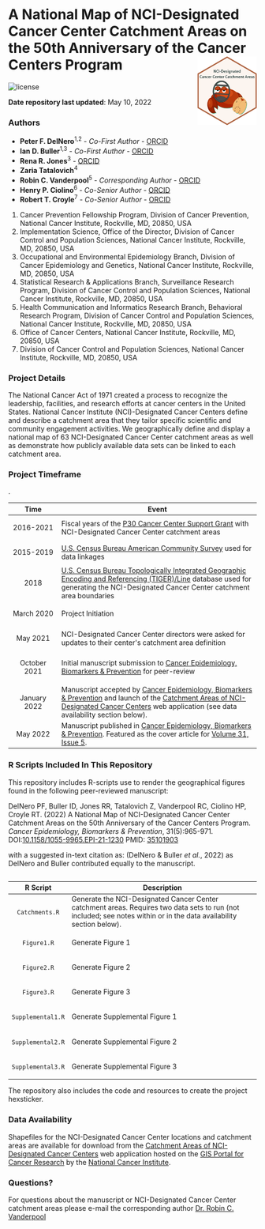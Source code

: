 A National Map of NCI-Designated Cancer Center Catchment Areas on the 50th Anniversary of the Cancer Centers Program <img src="hex/hex.png" width="120" align="right" />
===================================================

![license](https://img.shields.io/badge/license-apache-yellow)

**Date repository last updated**: May 10, 2022

### Authors

* **Peter F. DelNero**<sup>1,2</sup> - *Co-First Author* - [ORCID](https://orcid.org/0000-0002-8149-9004)
* **Ian D. Buller**<sup>1,3</sup> - *Co-First Author* - [ORCID](https://orcid.org/0000-0001-9477-8582)
* **Rena R. Jones**<sup>3</sup> - [ORCID](https://orcid.org/0000-0003-1294-1679)
* **Zaria Tatalovich**<sup>4</sup>
* **Robin C. Vanderpool**<sup>5</sup> - *Corresponding Author* - [ORCID](https://orcid.org/0000-0001-9995-4485)
* **Henry P. Ciolino**<sup>6</sup> - *Co-Senior Author* - [ORCID](https://orcid.org/0000-0002-1173-8372)
* **Robert T. Croyle**<sup>7</sup> - *Co-Senior Author* - [ORCID](https://orcid.org/0000-0002-8657-9441)

1.	Cancer Prevention Fellowship Program, Division of Cancer Prevention, National Cancer Institute, Rockville, MD, 20850, USA
2.	Implementation Science, Office of the Director, Division of Cancer Control and Population Sciences, National Cancer Institute, Rockville, MD, 20850, USA
3.	Occupational and Environmental Epidemiology Branch, Division of Cancer Epidemiology and Genetics, National Cancer Institute, Rockville, MD, 20850, USA
4.	Statistical Research & Applications Branch, Surveillance Research Program, Division of Cancer Control and Population Sciences, National Cancer Institute, Rockville, MD, 20850, USA
5.	Health Communication and Informatics Research Branch, Behavioral Research Program, Division of Cancer Control and Population Sciences, National Cancer Institute, Rockville, MD, 20850, USA
6.	Office of Cancer Centers, National Cancer Institute, Rockville, MD, 20850, USA
7.	Division of Cancer Control and Population Sciences, National Cancer Institute, Rockville, MD, 20850, USA

### Project Details
The National Cancer Act of 1971 created a process to recognize the leadership, facilities, and research efforts at cancer centers in the United States. National Cancer Institute (NCI)-Designated Cancer Centers define and describe a catchment area that they tailor specific scientific and community engagement activities. We geographically define and display a national map of 63 NCI-Designated Cancer Center catchment areas as well as demonstrate how publicly available data sets can be linked to each catchment area. 

### Project Timeframe

<table>
<colgroup>
<col width="20%" />
<col width="80%" />
</colgroup>
<thead>
<tr class="header">
<th>Time</th>
<th>Event</th>
</tr>
</thead>
<tbody>
<td><p align="center">2016-2021</p></td>
<td>Fiscal years of the <a href="https://www.cancer.gov/research/infrastructure/cancer-centers/">P30 Cancer Center Support Grant</a> with NCI-Designated Cancer Center catchment areas</td>
</tr>
<td><p align="center">2015-2019</p></td>
<td><a href="https://www.census.gov/newsroom/press-kits/2020/acs-5-year.html/">U.S. Census Bureau American Community Survey</a> used for data linkages</td>
</tr>
<td><p align="center">2018</p></td>
<td><a href="https://www.census.gov/geographies/mapping-files/time-series/geo/tiger-line-file.2018.html/">U.S. Census Bureau Topologically Integrated Geographic Encoding and Referencing (TIGER)/Line</a> database used for generating the NCI-Designated Cancer Center catchment area boundaries</td>
</tr>
<td><p align="center">March 2020</p></td>
<td>Project Initiation</td>
</tr>
<td><p align="center">May 2021</p></td>
<td>NCI-Designated Cancer Center directors were asked for updates to their center's catchment area definition</td>
</tr>
<td><p align="center">October 2021</p></td>
<td>Initial manuscript submission to <a href="https://cebp.aacrjournals.org/">Cancer Epidemiology, Biomarkers & Prevention</a> for peer-review</td>
</tr>
<td><p align="center">January 2022</p></td>
<td>Manuscript accepted by <a href="https://cebp.aacrjournals.org/">Cancer Epidemiology, Biomarkers & Prevention</a> and launch of the <a href="https://gis.cancer.gov/ncicatchment/">Catchment Areas of NCI-Designated Cancer Centers</a> web application (see data availability section below).</td>
</tr>
</tr>
<td><p align="center">May 2022</p></td>
<td>Manuscript published in <a href="https://doi.org/10.1158/1055-9965.EPI-21-1230">Cancer Epidemiology, Biomarkers & Prevention</a>. Featured as the cover article for <a href="https://aacrjournals.org/cebp/issue/31/5">Volume 31, Issue 5</a>. </a></td>.
</tr>
</tbody>
<table>

### R Scripts Included In This Repository

This repository includes R-scripts use to render the geographical figures found in the following peer-reviewed manuscript:

DelNero PF, Buller ID, Jones RR, Tatalovich Z, Vanderpool RC, Ciolino HP, Croyle RT. (2022) A National Map of NCI-Designated Cancer Center Catchment Areas on the 50th Anniversary of the Cancer Centers Program. _Cancer Epidemiology, Biomarkers & Prevention_, 31(5):965-971. DOI:<a href="https://doi.org/10.1158/1055-9965.EPI-21-1230">10.1158/1055-9965.EPI-21-1230</a> PMID: <a href="https://pubmed.ncbi.nlm.nih.gov/35101903/">35101903</a>

with a suggested in-text citation as: (DelNero & Buller _et al._, 2022) as DelNero and Buller contributed equally to the manuscript.

<table>
<colgroup>
<col width="20%" />
<col width="80%" />
</colgroup>
<thead>
<tr class="header">
<th>R Script</th>
<th>Description</th>
</tr>
</thead>
<tbody>
<td><p align="center"><code>Catchments.R</code></td>
<td>Generate the NCI-Designated Cancer Center catchment areas. Requires two data sets to run (not included; see notes within or in the data availability section below).</td>
</tr>
<td><p align="center"><code>Figure1.R</code></p></td>
<td>Generate Figure 1</td>
</tr>
<td><p align="center"><code>Figure2.R</code></p></td>
<td>Generate Figure 2</td>
</tr>
<td><p align="center"><code>Figure3.R</code></p></td>
<td>Generate Figure 3</td>
</tr>
<td><p align="center"><code>Supplemental1.R</code></p></td>
<td>Generate Supplemental Figure 1</td>
</tr>
<td><p align="center"><code>Supplemental2.R</code></p></td>
<td>Generate Supplemental Figure 2</td>
</tr>
<td><p align="center"><code>Supplemental3.R</code></p></td>
<td>Generate Supplemental Figure 3</td>
</tr>
</tbody>
<table>

The repository also includes the code and resources to create the project hexsticker.

### Data Availability

Shapefiles for the NCI-Designated Cancer Center locations and catchment areas are available for download from the [Catchment Areas of NCI-Designated Cancer Centers](https://gis.cancer.gov/ncicatchment/) web application hosted on the [GIS Portal for Cancer Research](https://gis.cancer.gov/) by the [National Cancer Institute](https://www.cancer.gov/).

### Questions?

For questions about the manuscript or NCI-Designated Cancer Center catchment areas please e-mail the corresponding author [Dr. Robin C. Vanderpool](mailto:robin.vanderpool@nih.gov)
